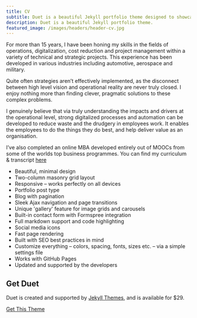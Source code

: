 ```yaml
---
title: CV
subtitle: Duet is a beautiful Jekyll portfolio theme designed to showcase your work in style. Perfect for designers, artists, photographers and developers to use for their portfolio website.
description: Duet is a beautiful Jekyll portfolio theme.
featured_image: /images/headers/header-cv.jpg
---
```


For more than 15 years, I have been honing my skills in the fields of operations, digitalization, cost reduction and project management within a variety of technical and strategic projects. This experience has been developed in various industries including automotive, aerospace and military.

Quite often strategies aren’t effectively implemented, as the disconnect between high level vision and operational reality are never truly closed. I enjoy nothing more than finding clever, pragmatic solutions to these complex problems.

I genuinely believe that via truly understanding the impacts and drivers at the operational level, strong digitalized processes and automation can be developed to reduce waste and the drudgery in employees work. It enables the employees to do the things they do best, and help deliver value as an organisation.

I’ve also completed an online MBA developed entirely out of MOOCs from some of the worlds top business programmes. You can find my curriculum & transcript [here](https://www.clintbird.com/mba)

* Beautiful, minimal design
* Two-column masonry grid layout
* Responsive – works perfectly on all devices
* Portfolio post type
* Blog with pagination
* Sleek Ajax navigation and page transitions
* Unique 'gallery' feature for image grids and carousels
* Built-in contact form with Formspree integration
* Full markdown support and code highlighting
* Social media icons
* Fast page rendering
* Built with SEO best practices in mind
* Customize everything – colors, spacing, fonts, sizes etc. – via a simple settings file
* Works with GitHub Pages
* Updated and supported by the developers

## Get Duet

Duet is created and supported by [Jekyll Themes](https://jekyllthemes.io), and is available for $29.

<a href="https://jekyllthemes.io/theme/duet-portfolio-jekyll-theme" class="button button--large">Get This Theme</a>
